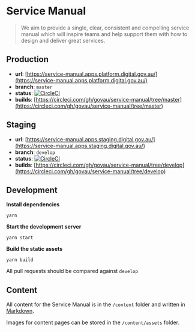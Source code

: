 # Service Manual

> We aim to provide a single, clear, consistent and compelling service manual which will inspire teams and help support them with how to design and deliver great services.


## Production

- **url**: [https://service-manual.apps.platform.digital.gov.au/](https://service-manual.apps.platform.digital.gov.au/)
- **branch**: `master`
- **status**:  [![CircleCI](https://circleci.com/gh/govau/service-manual/tree/master.svg?style=svg)](https://circleci.com/gh/govau/service-manual/tree/master)
- **builds**: [https://circleci.com/gh/govau/service-manual/tree/master](https://circleci.com/gh/govau/service-manual/tree/master)

## Staging

- **url**: [https://service-manual.apps.staging.digital.gov.au/](https://service-manual.apps.staging.digital.gov.au/)
- **branch**: `develop`
- **status**:  [![CircleCI](https://circleci.com/gh/govau/service-manual/tree/develop.svg?style=svg)](https://circleci.com/gh/govau/service-manual/tree/develop)
- **builds**: [https://circleci.com/gh/govau/service-manual/tree/develop](https://circleci.com/gh/govau/service-manual/tree/develop)


## Development

**Install dependencies**

```
yarn
```

**Start the development server**

```
yarn start
```

**Build the static assets**

```
yarn build
```

All pull requests should be compared against `develop`


## Content

All content for the Service Manual is in the `/content` folder and written in [Markdown](https://daringfireball.net/projects/markdown/).

Images for content pages can be stored in the `/content/assets` folder.
